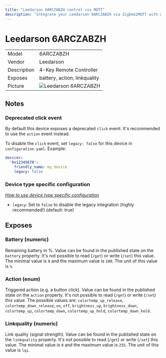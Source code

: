 ```yaml
---
title: "Leedarson 6ARCZABZH control via MQTT"
description: "Integrate your Leedarson 6ARCZABZH via Zigbee2MQTT with whatever smart home infrastructure you are using without the vendors bridge or gateway."
---
```


<!-- !!!! -->
<!-- ATTENTION: This file is auto-generated through docgen! -->
<!-- You can only edit the "## Notes"-Section. -->
<!-- !!!! -->

# Leedarson 6ARCZABZH

|     |     |
|-----|-----|
| Model | 6ARCZABZH  |
| Vendor  | Leedarson  |
| Description | 4-Key Remote Controller |
| Exposes | battery, action, linkquality |
| Picture | ![Leedarson 6ARCZABZH](https://psi-4ward.github.io/zigbee2mqtt-docs/images/devices/6ARCZABZH.jpg) |


## Notes


### Deprecated click event
By default this device exposes a deprecated `click` event. It's recommended to use the `action` event instead.

To disable the `click` event, set `legacy: false` for this device in `configuration.yaml`. Example:

```yaml
devices:
  '0x12345678':
    friendly_name: my_device
    legacy: false
```

### Device type specific configuration
*[How to use device type specific configuration](../information/configuration.md)*

* `legacy`: Set to `false` to disable the legacy integration (highly recommended!) (default: true)



## Exposes

### Battery (numeric)
Remaining battery in %.
Value can be found in the published state on the `battery` property.
It's not possible to read (`/get`) or write (`/set`) this value.
The minimal value is `0` and the maximum value is `100`.
The unit of this value is `%`.

### Action (enum)
Triggered action (e.g. a button click).
Value can be found in the published state on the `action` property.
It's not possible to read (`/get`) or write (`/set`) this value.
The possible values are: `colortemp_up_release`, `colortemp_down_release`, `on`, `off`, `brightness_up`, `brightness_down`, `colortemp_up`, `colortemp_down`, `colortemp_up_hold`, `colortemp_down_hold`.

### Linkquality (numeric)
Link quality (signal strength).
Value can be found in the published state on the `linkquality` property.
It's not possible to read (`/get`) or write (`/set`) this value.
The minimal value is `0` and the maximum value is `255`.
The unit of this value is `lqi`.

